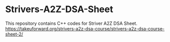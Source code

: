 # Strivers-A2Z-DSA-Sheet
This repository contains C++ codes for Striver A2Z DSA Sheet.
https://takeuforward.org/strivers-a2z-dsa-course/strivers-a2z-dsa-course-sheet-2/
